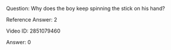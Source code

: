 Question: Why does the boy keep spinning the stick on his hand?

Reference Answer: 2

Video ID: 2851079460

Answer: 0

